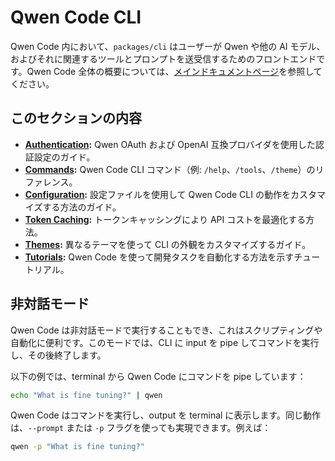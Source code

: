 # Qwen Code CLI

Qwen Code 内において、`packages/cli` はユーザーが Qwen や他の AI モデル、およびそれに関連するツールとプロンプトを送受信するためのフロントエンドです。Qwen Code 全体の概要については、[メインドキュメントページ](../index.md)を参照してください。

## このセクションの内容

- **[Authentication](./authentication.md):** Qwen OAuth および OpenAI 互換プロバイダを使用した認証設定のガイド。
- **[Commands](./commands.md):** Qwen Code CLI コマンド（例: `/help`、`/tools`、`/theme`）のリファレンス。
- **[Configuration](./configuration.md):** 設定ファイルを使用して Qwen Code CLI の動作をカスタマイズする方法のガイド。
- **[Token Caching](./token-caching.md):** トークンキャッシングにより API コストを最適化する方法。
- **[Themes](./themes.md):** 異なるテーマを使って CLI の外観をカスタマイズするガイド。
- **[Tutorials](tutorials.md):** Qwen Code を使って開発タスクを自動化する方法を示すチュートリアル。

## 非対話モード

Qwen Code は非対話モードで実行することもでき、これはスクリプティングや自動化に便利です。このモードでは、CLI に input を pipe してコマンドを実行し、その後終了します。

以下の例では、terminal から Qwen Code にコマンドを pipe しています：

```bash
echo "What is fine tuning?" | qwen
```

Qwen Code はコマンドを実行し、output を terminal に表示します。同じ動作は、`--prompt` または `-p` フラグを使っても実現できます。例えば：

```bash
qwen -p "What is fine tuning?"
```